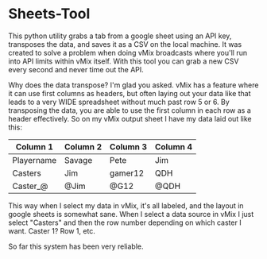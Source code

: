 # Sheets-Tool
This python utility grabs a tab from a google sheet using an API key, transposes the data, and saves it as a CSV on the local machine.
It was created to solve a problem when doing vMix broadcasts where you'll run into API limits within vMix itself. With this tool you can grab a new CSV every second and never time out the API. 

Why does the data transpose? I'm glad you asked.
vMix has a feature where it can use first columns as headers, but often laying out your data like that leads to a very WIDE spreadsheet without much past row 5 or 6.
By transposing the data, you are able to use the first column in each row as a header effectively. So on my vMix output sheet I have my data laid out like this:

| Column 1 | Column 2 | Column 3 | Column 4 |
| -------- | -------- | -------- | -------- |
|Playername| Savage   | Pete     | Jim      |
|Casters   | Jim      | gamer12  |  QDH     |
|Caster_@  | @Jim     | @G12     | @QDH     |


This way when I select my data in vMix, it's all labeled, and the layout in google sheets is somewhat sane.
When I select a data source in vMix I just select "Casters" and then the row number depending on which caster I want. Caster 1? Row 1, etc.

So far this system has been very reliable.
